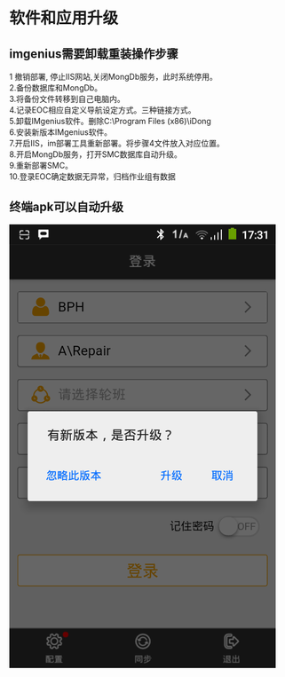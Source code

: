 # 软件和应用升级
## imgenius需要卸载重装操作步骤
1 撤销部署, 停止IIS网站,关闭MongDb服务，此时系统停用。  
2.备份数据库和MongDb。    
3.将备份文件转移到自己电脑内。    
4.记录EOC相应自定义导航设定方式。三种链接方式。  
5.卸载IMgenius软件。删除C:\Program Files (x86)\iDong  
6.安装新版本IMgenius软件。  
7.开启IIS，im部署工具重新部署。将步骤4文件放入对应位置。  
8.开启MongDb服务，打开SMC数据库自动升级。  
9.重新部署SMC。  
10.登录EOC确定数据无异常，归档作业组有数据   

## 终端apk可以自动升级
![](./images/终端升级.png)
